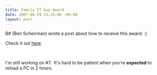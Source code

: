 ```yaml
---
title: Family IT Guy Award
date: 2007-06-29 13:33:00 -05:00
layout: post
---
```


B# (Ben Scheirman) wrote a post about how to receive this award. :)

Check it out [here](http://www.lostechies.com/controlpanel/blogs/).

 

I'm still working on #7.  It's hard to be patient when you're **expected** to reload a PC in 2 hours.